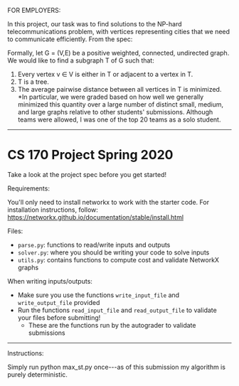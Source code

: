 FOR EMPLOYERS:

In this project, our task was to find solutions to the NP-hard telecommunications problem, with vertices representing cities that we need to communicate efficiently. From the spec: 

Formally, let G = (V,E) be a positive weighted, connected, undirected graph. We would like to find a subgraph T of
G such that:
1. Every vertex v ∈ V is either in T or adjacent to a vertex in T.
2. T is a tree.
3. The average pairwise distance between all vertices in T is minimized. 
*In particular, we were graded based on how well we generally minimized this quantity over a large number of distinct small, medium, and large graphs relative to other students' submissions. Although teams were allowed, I was one of the top 20 teams as a solo student.

------------

# CS 170 Project Spring 2020

Take a look at the project spec before you get started!

Requirements:

You'll only need to install networkx to work with the starter code. For installation instructions, follow: https://networkx.github.io/documentation/stable/install.html

Files:
- `parse.py`: functions to read/write inputs and outputs
- `solver.py`: where you should be writing your code to solve inputs
- `utils.py`: contains functions to compute cost and validate NetworkX graphs

When writing inputs/outputs:
- Make sure you use the functions `write_input_file` and `write_output_file` provided
- Run the functions `read_input_file` and `read_output_file` to validate your files before submitting!
  - These are the functions run by the autograder to validate submissions

------------

Instructions: 

Simply run python max_st.py once---as of this submission my algorithm is purely deterministic.
